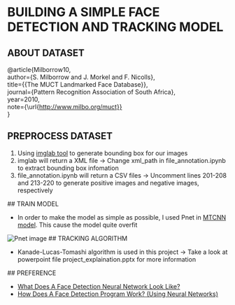 # BUILDING A SIMPLE FACE DETECTION AND TRACKING MODEL
## ABOUT DATASET
@article{Milborrow10,<br>
  author={S. Milborrow and J. Morkel and F. Nicolls},<br>
  title={{The MUCT Landmarked Face Database}},<br>
  journal={Pattern Recognition Association of South Africa},<br>
  year=2010,<br>
  note={\url{http://www.milbo.org/muct}}<br>
}
## PREPROCESS DATASET
<ol>
  <li>Using <a href="https://github.com/NaturalIntelligence/imglab">imglab tool</a> to generate bounding box for our images</li>
  <li>imglab will return a XML file -> Change xml_path in file_annotation.ipynb to extract bounding box infomation</li>
  <li>file_annotation.ipynb will return a CSV files -> Uncomment lines 201-208 and 213-220 to generate positive images and negative images, respectively</li>
</ol>
## TRAIN MODEL
<ul>
  <li>In order to make the model as simple as possible, I used Pnet in <a href="https://arxiv.org/pdf/1604.02878">MTCNN model</a>. This cause the model quite overfit</li>
</ul>
<img src="https://miro.medium.com/max/1400/1*6xkYymO5qetLLjUt0MYJXg.jpeg" alt="Pnet image">
## TRACKING ALGORITHM
<ul>
<li>Kanade-Lucas-Tomashi algorithm is used in this project -> Take a look at powerpoint file project_explaination.pptx for more information</li>
</ul>
## PREFERENCE
<ul>
<li><a href="https://link.medium.com/DT9OTyZWgrb">What Does A Face Detection Neural Network Look Like?</a></li>
<li><a href="https://link.medium.com/mf0efN1Wgrb">How Does A Face Detection Program Work? (Using Neural Networks)</a></li>
</ul>
